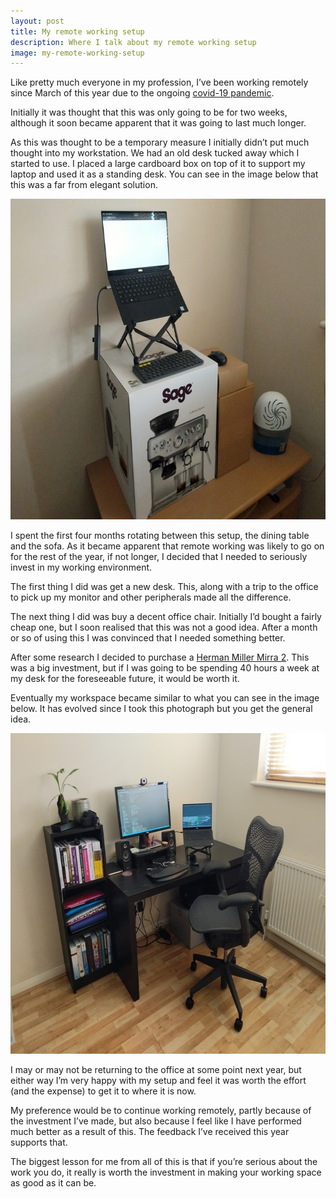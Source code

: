 ```yaml
---
layout: post
title: My remote working setup
description: Where I talk about my remote working setup
image: my-remote-working-setup
---
```


Like pretty much everyone in my profession, I&rsquo;ve been working remotely since March of this year due to the ongoing [covid-19 pandemic](https://en.wikipedia.org/wiki/COVID-19_pandemic).

Initially it was thought that this was only going to be for two weeks, although it soon became apparent that it was going to last much longer.

As this was thought to be a temporary measure I initially didn&rsquo;t put much thought into my workstation. We had an old desk tucked away which I started to use. I placed a large cardboard box on top of it to support my laptop and used it as a standing desk. You can see in the image below that this was a far from elegant solution.

<img src="/images/post-images/old_desk.jpg" width="684" height="513" alt="A photo of my old desk setup featuring a laptop on a cardboard box">

I spent the first four months rotating between this setup, the dining table and the sofa. As it became apparent that remote working was likely to go on for the rest of the year, if not longer, I decided that I needed to seriously invest in my working environment.

The first thing I did was get a new desk. This, along with a trip to the office to pick up my monitor and other peripherals made all the difference.

The next thing I did was buy a decent office chair. Initially I&rsquo;d bought a fairly cheap one, but I soon realised that this was not a good idea. After a month or so of using this I was convinced that I needed something better.

After some research I decided to purchase a [Herman Miller Mirra 2](https://www.hermanmiller.com/en_gb/products/seating/office-chairs/mirra-2-chairs/). This was a big investment, but if I was going to be spending 40 hours a week at my desk for the foreseeable future, it would be worth it.

Eventually my workspace became similar to what you can see in the image below. It has evolved since I took this photograph but you get the general idea.

<img src="/images/post-images/new_desk.jpg" width="684" height="513" alt="A photo of my new desk setup featuring an external monitor, various peripherals and a herman miller chair">

I may or may not be returning to the office at some point next year, but either way I&rsquo;m very happy with my setup and feel it was worth the effort (and the expense) to get it to where it is now.

My preference would be to continue working remotely, partly because of the investment I&rsquo;ve made, but also because I feel like I have performed much better as a result of this. The feedback I&rsquo;ve received this year supports that.

The biggest lesson for me from all of this is that if you&rsquo;re serious about the work you do, it really is worth the investment in making your working space as good as it can be.
